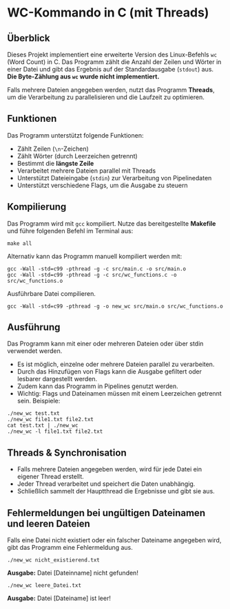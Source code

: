 # WC-Kommando in C (mit Threads)

## Überblick
Dieses Projekt implementiert eine erweiterte Version des Linux-Befehls `wc` (Word Count) in C. Das Programm zählt die Anzahl der Zeilen und Wörter in einer Datei und gibt das Ergebnis auf der Standardausgabe (`stdout`) aus. **Die Byte-Zählung aus `wc` wurde nicht implementiert.**

Falls mehrere Dateien angegeben werden, nutzt das Programm **Threads**, um die Verarbeitung zu parallelisieren und die Laufzeit zu optimieren.

## Funktionen
Das Programm unterstützt folgende Funktionen:
- Zählt Zeilen (`\n`-Zeichen)
- Zählt Wörter (durch Leerzeichen getrennt)
- Bestimmt die **längste Zeile**
- Verarbeitet mehrere Dateien parallel mit Threads
- Unterstützt Dateieingabe (`stdin`) zur Verarbeitung von Pipelinedaten
- Unterstützt verschiedene Flags, um die Ausgabe zu steuern

## Kompilierung
Das Programm wird mit `gcc` kompiliert. Nutze das bereitgestellte **Makefile** und führe folgenden Befehl im Terminal aus:

```
make all
```

Alternativ kann das Programm manuell kompiliert werden mit:

```
gcc -Wall -std=c99 -pthread -g -c src/main.c -o src/main.o
gcc -Wall -std=c99 -pthread -g -c src/wc_functions.c -o src/wc_functions.o
```

Ausführbare Datei compilieren.
```
gcc -Wall -std=c99 -pthread -g -o new_wc src/main.o src/wc_functions.o
```

## Ausführung
Das Programm kann mit einer oder mehreren Dateien oder über stdin verwendet werden.
- Es ist möglich, einzelne oder mehrere Dateien parallel zu verarbeiten.
- Durch das Hinzufügen von Flags kann die Ausgabe gefiltert oder lesbarer dargestellt werden.
- Zudem kann das Programm in Pipelines genutzt werden.
- Wichtig: Flags und Dateinamen müssen mit einem Leerzeichen getrennt sein.
Beispiele:

```
./new_wc test.txt
./new_wc file1.txt file2.txt
cat test.txt | ./new_wc
./new_wc -l file1.txt file2.txt
```

## Threads & Synchronisation
- Falls mehrere Dateien angegeben werden, wird für jede Datei ein eigener Thread erstellt.
- Jeder Thread verarbeitet und speichert die Daten unabhängig.
- Schließlich sammelt der Hauptthread die Ergebnisse und gibt sie aus.
  
## Fehlermeldungen bei ungültigen Dateinamen und leeren Dateien
Falls eine Datei nicht existiert oder ein falscher Dateiname angegeben wird, gibt das Programm eine Fehlermeldung aus.

```
./new_wc nicht_existierend.txt
```
**Ausgabe:** Datei [Dateinname] nicht gefunden!

```
./new_wc leere_Datei.txt
```
**Ausgabe:** Datei [Dateiname] ist leer!
